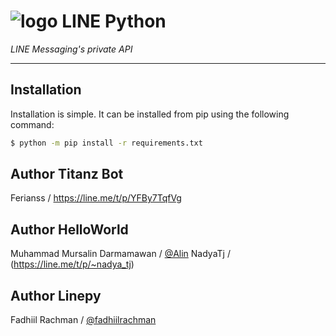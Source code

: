 # ![logo](LINE-sm.png) LINE Python

*LINE Messaging's private API*

----

## Installation

Installation is simple. It can be installed from pip using the following command:
```sh
$ python -m pip install -r requirements.txt
```

## Author Titanz Bot
Ferianss / https://line.me/t/p/YFBy7TqfVg

## Author HelloWorld
Muhammad Mursalin Darmamawan / [@Alin](https://line.me/t/p/~muhmursalind)
NadyaTj / (https://line.me/t/p/~nadya_tj)

## Author Linepy
Fadhiil Rachman / [@fadhiilrachman](https://www.instagram.com/fadhiilrachman)
